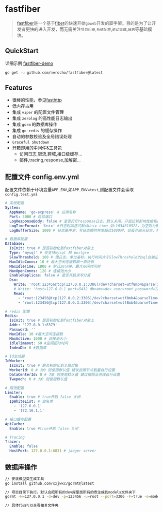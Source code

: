 # fastfiber

> [fastfiber](https://github.com/nerocho/fastfiber)是一个基于[fiber](https://github.com/gofiber/fiber)的快速开始`goweb`开发的脚手架。目的是为了让开发者更快的进入开发，而无需关注`项目组织`,`系统配置`,`驱动集成`,`日志`等基础模块。

## QuickStart

详细示例 [fastfiber-demo](https://github.com/nerocho/fastfiber-demo)

```bash
go get -u github.com/nerocho/fastfiber@latest
```

## Features

- 很棒的性能，参见[fasthttp](https://github.com/valyala/fasthttp)
- 低内存占用
- 集成 `viper` 的配置文件管理
- 集成 `zerolog` 的高性能日志输出
- 集成 `gorm` 的数据库操作
- 集成 `go-redis` 的缓存操作
- 自动的参数校验及全局错误处理
- `Graceful Shutdown`
- 开箱即用的中间件&工具包
  - 访问日志,限流,跨域,接口级缓存...
  - 邮件,tracing,response,加解密...

## 配置文件 config.env.yml

配置文件依赖于环境变量`APP_ENV`,如`APP_ENV=test`,则配置文件会读取`config.test.yml`

```yaml
# 系统配置
System:
  AppName: 'go-express' # 应用名称
  Port: 3000 # 启动端口
  LogResponseBody: false # 是否打印response日志，默认关闭，开启比较影响性能和存储，比如返回给前端数据很大时，记录日志消耗会比较大
  LogTimeFormat: 'Unix' #日志时间格式默认Unix time 如:1634610522，为空则为带时区的时间如2021-10-19T10:25:11+08:00，建议不要改默认配置，时间戳性能更好
  LogBufferSize: 1000 # 日志缓冲池，写日志瞬时并发超过1000时，会丢弃部分日志，按需可以适当调高

# 数据库配置
Database:
  IsInit: true # 是否初始化到fastfiber对象上
  Type: 'mysql' # 仅支持mysql 和 postgre
  SlowThreshold: 100 # 慢日志，单位毫秒，执行时间大于SlowThreshold的sql会被记录到日志中
  MaxIdleConns: 10 # 最大空闲连接数即一直持有
  MaxIdleTime: 1800 # 默认30分钟，最大空闲时间秒
  MaxOpenConns: 128 # 连接池大小
  EnableReplicas: false # 是否开启读写分离
  Dsn:
    Write: 'root:123456@tcp(127.0.0.1:3306)/dev?charset=utf8mb4&parseTime=True&loc=Local' # mysql
    # Write: 'host=127.0.0.1 port=5432 dbname=dev user=root password=123456 sslmode=disable TimeZone=Asia/Shanghai' # postgre
    Read:
      - 'root:123456@tcp(127.0.0.2:3306)/dev?charset=utf8mb4&parseTime=True&loc=Local'
      - 'root:123456@tcp(127.0.0.3:3306)/dev?charset=utf8mb4&parseTime=True&loc=Local'

# redis 配置
Redis:
  IsInit: true # 是否初始化到fastfiber对象上
  Addr: '127.0.0.1:6379'
  Password: ''
  MaxIdle: 10 #最大空闲连接数
  MaxActive: 1000 # 连接池大小
  IdleTimeout: 60 #空闲超时时间
  IndexDb: 0 #数据库

# Id生成器
IdWorker:
  IsInit: true # 是否初始化到全局对象
  WorkerId: 0 # 为0 则使用默认值 建议按照节点数量自行设置
  DataCenterId: 0 # 为0 则使用默认值 建议按照业务线自行设置
  Twepoch: 0 # 为0 则使用默认值

# 限流配置
Limiter:
  Enable: true # true开启 false 关闭
  IpWhiteList: # 白名单
    - '127.0.0.1'
    - '172.16.1.1'

# 接口缓存配置
ApiCache:
  Enable: true #true开启 false 关闭

# Tracing
Tracer:
  Enable: false
  HostPort: 127.0.0.1:6831 # jaeger server
```

## 数据库操作

```bash
// 安装模型类生成工具
go install github.com/xxjwxc/gormt@latest

// 项目目录下执行，默认会把所有的dev库里面所有的表生成到models文件夹下
gormt -H=127.0.0.1 -d=dev -p=123456 -u=root --port=3306 -F=true -o=models

// 具体代码可以查看相关文件夹
```
